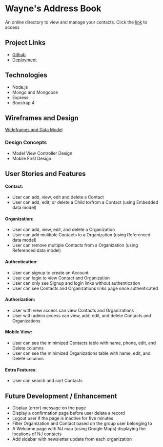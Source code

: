 # Wayne's Address Book

An online directory to view and manage your contacts.  Click the [link](https://wcho-project2.herokuapp.com) to access

## Project Links

* [Github](https://github.com/waynecho2004/project-2)
* [Deployment](https://wcho-project2.herokuapp.com)

## Technologies
* Node.js
* Mongo and Mongoose
* Express
* Boostrap 4

## Wireframes and Design
[Wideframes and Data Model](https://drive.google.com/file/d/1uA2XlA6qw9415nY2JYHKJAgTgwIrOeiH/view?usp=sharing)

### Design Concepts
* Model View Controller Design
* Mobile First Design



## User Stories and Features

#### Contact:
* User can add, view, edit and delete a Contact
* User can add, edit, or delete a Child to/from a Contact (using Embedded data model)

#### Organization:
* User can add, view, edit, and delete a Organization
* User can add mulitiple Contacts to a Organization (using Referenced data model)
* User can remove multiple Contacts from a Organization (using Referenced data model)

#### Authentication:
* User can signup to create an Account
* User can login to view Contact and Organization
* User can only see Signup and login links without authentication
* User can see Contacts and Organizations links page once authenticated

#### Authorization:
* User with view access can view Contacts and Organizations
* User with admin access can view, add, edit, and delete Contacts and Organizations

#### Mobile View:
* User can see the minimized Contacts table with name, phone, edit, and Delete columns
* User can see the minimized Organizations table with name, edit, and Delete columns

#### Extra Features:
* User can search and sort Contacts

## Future Development / Enhancement
* Display (error) message on the page
* Display a confirmation page before user delete a record
* Logout user if the page is inactive for five minutes
* Filter Organization and Contact based on the group user belonging to
* A Welcome page with NJ map (using Google Maps) displaying the locations of NJ contacts
* Add sidebar with newsletter update from each organization